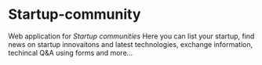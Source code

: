 # Startup-community

Web application for _Startup communities_
Here you can list your startup, find news on startup innovaitons and latest technologies, exchange information, techincal Q&A using forms and more...
